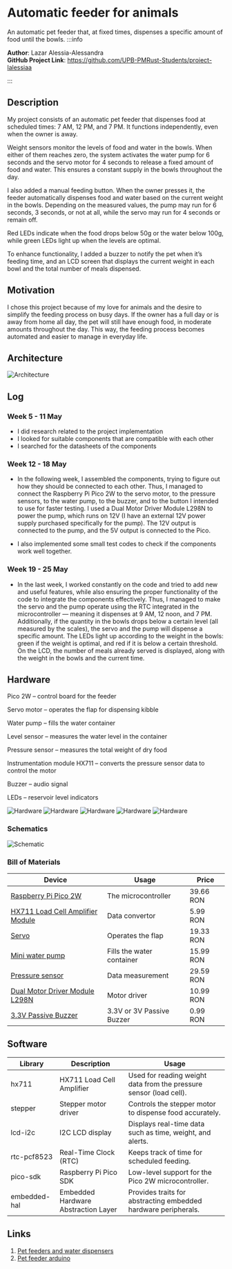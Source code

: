 # Automatic feeder for animals
An automatic pet feeder that, at fixed times, dispenses a specific amount of food until the bowls.
:::info 

**Author**: Lazar Alessia-Alessandra \
**GitHub Project Link**: https://github.com/UPB-PMRust-Students/proiect-lalessiaa

:::

## Description

My project consists of an automatic pet feeder that dispenses food at scheduled times: 7 AM, 12 PM, and 7 PM. It functions independently, even when the owner is away.

Weight sensors monitor the levels of food and water in the bowls. When either of them reaches zero, the system activates the water pump for 6 seconds and the servo motor for 4 seconds to release a fixed amount of food and water. This ensures a constant supply in the bowls throughout the day.

I also added a manual feeding button. When the owner presses it, the feeder automatically dispenses food and water based on the current weight in the bowls. Depending on the measured values, the pump may run for 6 seconds, 3 seconds, or not at all, while the servo may run for 4 seconds or remain off.

Red LEDs indicate when the food drops below 50g or the water below 100g, while green LEDs light up when the levels are optimal.

To enhance functionality, I added a buzzer to notify the pet when it’s feeding time, and an LCD screen that displays the current weight in each bowl and the total number of meals dispensed.

## Motivation

I chose this project because of my love for animals and the desire to simplify the feeding process on busy days. If the owner has a full day or is away from home all day, the pet will still have enough food, in moderate amounts throughout the day. This way, the feeding process becomes automated and easier to manage in everyday life.

## Architecture 

![Architecture](./architecture.webp)

## Log

<!-- write your progress here every week -->

### Week 5 - 11 May
- I did research related to the project implementation
- I looked for suitable components that are compatible with each other
- I searched for the datasheets of the components

### Week 12 - 18 May
- In the following week, I assembled the components, trying to figure out how they should be connected to each other.
Thus, I managed to connect the Raspberry Pi Pico 2W to the servo motor, to the pressure sensors, to the water pump, to the buzzer, and to the button I intended to use for faster testing.
I used a Dual Motor Driver Module L298N to power the pump, which runs on 12V (I have an external 12V power supply purchased specifically for the pump).
The 12V output is connected to the pump, and the 5V output is connected to the Pico.

- I also implemented some small test codes to check if the components work well together.

### Week 19 - 25 May

- In the last week, I worked constantly on the code and tried to add new and useful features, while also ensuring the proper functionality of the code to integrate the components effectively.
Thus, I managed to make the servo and the pump operate using the RTC integrated in the microcontroller — meaning it dispenses at 9 AM, 12 noon, and 7 PM.
Additionally, if the quantity in the bowls drops below a certain level (all measured by the scales), the servo and the pump will dispense a specific amount.
The LEDs light up according to the weight in the bowls: green if the weight is optimal, and red if it is below a certain threshold.
On the LCD, the number of meals already served is displayed, along with the weight in the bowls and the current time.

## Hardware

Pico 2W – control board for the feeder

Servo motor – operates the flap for dispensing kibble

Water pump – fills the water container

Level sensor – measures the water level in the container

Pressure sensor – measures the total weight of dry food

Instrumentation module HX711 – converts the pressure sensor data to control the motor

Buzzer – audio signal

LEDs – reservoir level indicators

![Hardware](image1.webp)
![Hardware](image2.webp)
![Hardware](image3.webp)
![Hardware](image4.webp)
![Hardware](image5.webp)


### Schematics

![Schematic](schematic.svg)


### Bill of Materials

<!-- Fill out this table with all the hardware components that you might need.

The format is 
```
| [Device](link://to/device) | This is used ... | [price](link://to/store) |

```

-->

| Device | Usage | Price |
|--------|--------|-------|
| [Raspberry Pi Pico 2W](https://www.optimusdigital.ro/ro/placi-raspberry-pi/13327-raspberry-pi-pico-2-w.html) | The microcontroller |39.66 RON|
| [ HX711 Load Cell Amplifier Module](https://www.optimusdigital.ro/ro/senzori-altele/130-modul-de-intrumentatie-hx711.html) | Data convertor |5.99 RON|
| [Servo](https://www.optimusdigital.ro/ro/motoare-servomotoare/271-servomotor-mg90s.html) | Operates the flap |19.33 RON|
| [Mini water pump](https://www.optimusdigital.ro/ro/altele/8141-mini-pompa-de-apa-12-v.html) | Fills the water container |15.99 RON|
| [Pressure sensor](https://www.optimusdigital.ro/ro/senzori-altele/816-traductor-de-apasare-de-50-kg.html) | Data measurement |29.59 RON|
| [Dual Motor Driver Module L298N](https://www.optimusdigital.ro/ro/drivere-de-motoare-cu-perii/145-driver-de-motoare-dual-l298n.html?search_query=Driver+motor+&results=119) | Motor driver |10.99 RON|
| [3.3V Passive Buzzer](https://www.optimusdigital.ro/ro/audio-buzzere/12247-buzzer-pasiv-de-33v-sau-3v.html?search_query=Buzzer+Pasiv+de+3.3V+sau+3V&results=1) | 3.3V or 3V Passive Buzzer |0.99 RON|

## Software

| Library       | Description                 | Usage                                                                 |
|---------------|-----------------------------|------------------------------------------------------------------------|
| hx711         | HX711 Load Cell Amplifier   | Used for reading weight data from the pressure sensor (load cell).    |
| stepper       | Stepper motor driver        | Controls the stepper motor to dispense food accurately.               |
| lcd-i2c       | I2C LCD display             | Displays real-time data such as time, weight, and alerts.             |
| rtc-pcf8523   | Real-Time Clock (RTC)       | Keeps track of time for scheduled feeding.                            |
| pico-sdk      | Raspberry Pi Pico SDK       | Low-level support for the Pico 2W microcontroller.                    |
| embedded-hal  | Embedded Hardware Abstraction Layer | Provides traits for abstracting embedded hardware peripherals. |


## Links

<!-- Add a few links that inspired you and that you think you will use for your project -->

1. [Pet feeders and water dispensers](https://www.designswan.com/archives/tech-savvy-pet-care-a-deep-dive-into-8-intelligent-pet-feeders-and-water-dispensers.html)
2. [Pet feeder arduino](https://www.youtube.com/shorts/OVoXJtKARpU)

